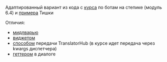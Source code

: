 Адаптированный вариант из кода с [курса](https://stepik.org/course/153850) по ботам на степике (модуль 6.4) и [примера](https://github.com/Tishka17/aiogram_dialog/tree/develop/example/i18n) Тишки 

Отличия: 
- [мидлварью](https://github.com/MikiEremiki/i18n_aiogram_dialog_bot/blob/main/src/middlewares/i18n_middlewares.py)
- [виджетом](https://github.com/MikiEremiki/i18n_aiogram_dialog_bot/blob/main/src/custom_widgets/i18n_format.py)
- [способом](https://github.com/MikiEremiki/i18n_aiogram_dialog_bot/blob/c3b50a1f7d3c1de7c1a21cf1b84f2582882e21a1/src/__main__.py#L36-L37) передачи TranslatorHub (в курсе идет передача через kwargs диспетчера)
- [геттером](https://github.com/MikiEremiki/i18n_aiogram_dialog_bot/blob/8fe1252988f8ba18ddaaa6c7c5f4515312cedfac/src/dialogs/start.py#L15-L16) в диалоге
